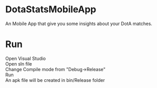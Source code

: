 # DotaStatsMobileApp
An Mobile App that give you some insights about your DotA matches.
# Run
Open Visual Studio</br>
Open sln file</br>
Change Compile mode from "Debug->Release"</br>
Run</br>
An apk file will be created in bin/Release folder</br>
